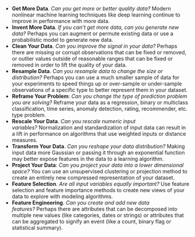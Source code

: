 -   **Get More Data**. _Can you get more or better quality data?_ Modern nonlinear machine learning techniques like deep learning continue to improve in performance with more data.
-   **Invent More Data**. _If you can’t get more data, can you generate new data?_ Perhaps you can augment or permute existing data or use a probabilistic model to generate new data.
-   **Clean Your Data**. _Can you improve the signal in your data?_ Perhaps there are missing or corrupt observations that can be fixed or removed, or outlier values outside of reasonable ranges that can be fixed or removed in order to lift the quality of your data.
-   **Resample Data**. _Can you resample data to change the size or distribution?_ Perhaps you can use a much smaller sample of data for your experiments to speed things up or over-sample or under-sample observations of a specific type to better represent them in your dataset.
-   **Reframe Your Problem**: _Can you change the type of prediction problem you are solving?_ Reframe your data as a regression, binary or multiclass classification, time series, anomaly detection, rating, recommender, etc. type problem.
-   **Rescale Your Data**. _Can you rescale numeric input variables?_ Normalization and standardization of input data can result in a lift in performance on algorithms that use weighted inputs or distance measures.
-   **Transform Your Data**. _Can you reshape your data distribution?_ Making input data more Gaussian or passing it through an exponential function may better expose features in the data to a learning algorithm.
-   **Project Your Data**: _Can you project your data into a lower dimensional space?_ You can use an unsupervised clustering or projection method to create an entirely new compressed representation of your dataset.
-   **Feature Selection**. _Are all input variables equally important?_ Use feature selection and feature importance methods to create new views of your data to explore with modeling algorithms.
-   **Feature Engineering**. _Can you create and add new data features?_ Perhaps there are attributes that can be decomposed into multiple new values (like categories, dates or strings) or attributes that can be aggregated to signify an event (like a count, binary flag or statistical summary).